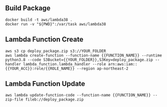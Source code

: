 ## Build Package
```
docker build -t aws/lambda38 .
docker run -v "${PWD}":/var/task aws/lambda38
```

## Lambda Function Create
```
aws s3 cp deploy_package.zip s3://YOUR_FOLDER
aws lambda create-function --function-name {{FUNCTION_NAME}} --runtime python3.8 --code S3Bucket={{YOUR_FOLDER}},S3Key=deploy_package.zip --handler lambda_function.lambda_handler --role arn:aws:iam::{{YOUR_ACC}}:role/{{ROLE_NAME}} --region ap-northeast-2
```

## Lambda Function Update
```
aws lambda update-function-code --function-name {{FUNCTION_NAME}} --zip-file fileb://deploy_package.zip
```
